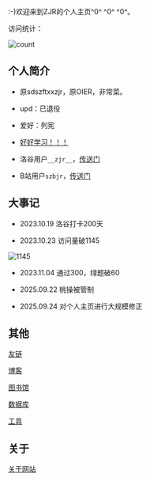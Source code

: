 :-)欢迎来到ZJR的个人主页^0^ ^0^ ^0^。

访问统计：

![count](https://s01.flagcounter.com/count2/vnI1/bg_FFFFFF/txt_000000/border_CCCCCC/columns_2/maxflags_100/viewers_0/labels_0/pageviews_1/flags_0/percent_0)

## 个人简介

- 原sdszftxxzjr，原OIER，非常菜。

- upd：已退役
  
- 爱好：列宪

- [好好学习！！！](https://www.bilibili.com/video/BV1iKhYzjEi8)
  
- 洛谷用户`__zjr__`，[传送门](https://www.luogu.com.cn/user/771893)

- B站用户`szbjr`，[传送门](https://space.bilibili.com/3546754607745681)

## 大事记

- 2023.10.19 洛谷打卡200天

- 2023.10.23 访问量破1145

![1145](https://cdn.luogu.com.cn/upload/image_hosting/2wgx43ub.png?x-oss-process=image/resize,m_lfit,h_170,w_225)

- 2023.11.04 通过300，绿题破60

- 2025.09.22 桃操被管制

- 2025.09.24 对个人主页进行大规模修正

## 其他

[友链](https://zjr9898.github.io/Friends)

[博客](https://zjr9898.github.io/Blogs)

[图书馆](https://zjr9898.github.io/Books)

[数据库](https://zjr9898.github.io/Data)

[工具](https://zjr9898.github.io/Tools)

## 关于

[关于网站](https://zjr9898.github.io/About)
